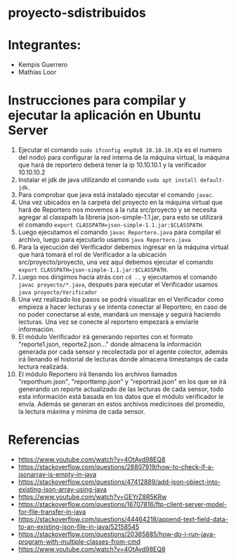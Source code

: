 # proyecto-sdistribuidos
# Integrantes:
* Kempis Guerrero
* Mathias Loor

# Instrucciones para compilar y ejecutar la aplicación en Ubuntu Server
1. Ejecutar el comando `sudo ifconfig enp0s8 10.10.10.X`(x es el numero del nodo) para configurar la red interna de la máquina virtual, la máquina que hará de reportero deberá tener la ip 10.10.10.1 y la verificador 10.10.10.2
2. Instalar el jdk de java utilizando el comando `sudo apt install default-jdk`.
3. Para comprobar que java está instalado ejecutar el comando `javac`.
4. Una vez ubicados en la carpeta del proyecto en la máquina virtual que hará de Reportero nos movemos a la ruta src/proyecto y se necesita agregar al classpath la libreria json-simple-1.1.jar, para esto se utilizará el comando `export CLASSPATH=json-simple-1.1.jar:$CLASSPATH`.
5. Luego ejecutamos el comando `javac Reportero.java` para compilar el archivo, luego para ejecutarlo usamos `java Reportero.java` 
6. Para la ejecución del Verificador debemos ingresar en la máquina virtual que hará tomará el rol de Verificador a la ubicación src/proyecto/proyecto, una vez aquí debemos ejecutar el comando `export CLASSPATH=json-simple-1.1.jar:$CLASSPATH`.
7. Luego nos dirigimos hacia atrás con `cd ..` y ejecutamos el comando `javac proyecto/*.java`, después para ejecutar el Verificador usamos `java proyecto/Verificador`
8. Una vez realizado los pasos se podrá visualizar en el Verificador como empieza a hacer lecturas y se intenta conectar al Reportero, en caso de no poder conectarse al este, mandará un mensaje y seguirá haciendo lecturas. Una vez se conecte al reportero empezará a enviarle información.
9. El módulo Verificador irá generando reportes con el formato "reporte1.json, reporte2.json..." donde almacena la información generada por cada sensor y recolectada por el agente colector, además irá llenando el historial de lecturas donde almacena timestamps de cada lectura realizada.
10. El módulo Reportero irá llenando los archivos llamados "reporthum.json", "reporttemp.json" y "reportrad.json" en los que se irá generando un reporte actualizado de las lecturas de cada sensor, todo esta información está basada en los datos que el módulo verificador le envía. Además se generan en estos archivos medicinoes del promedio, la lectura máxima y minima de cada sensor.

# Referencias
* https://www.youtube.com/watch?v=4OtAyd98EQ8
* https://stackoverflow.com/questions/28807919/how-to-check-if-a-jsonarray-is-empty-in-java
* https://stackoverflow.com/questions/47412889/add-json-object-into-existing-json-array-using-java
* https://www.youtube.com/watch?v=GEYrZ8R5KRw
* https://stackoverflow.com/questions/16707816/ftp-client-server-model-for-file-transfer-in-java
* https://stackoverflow.com/questions/44464218/append-text-field-data-to-an-existing-json-file-in-java/52158545
* https://stackoverflow.com/questions/20365885/how-do-i-run-java-program-with-multiple-classes-from-cmd
* https://www.youtube.com/watch?v=4OtAyd98EQ8
